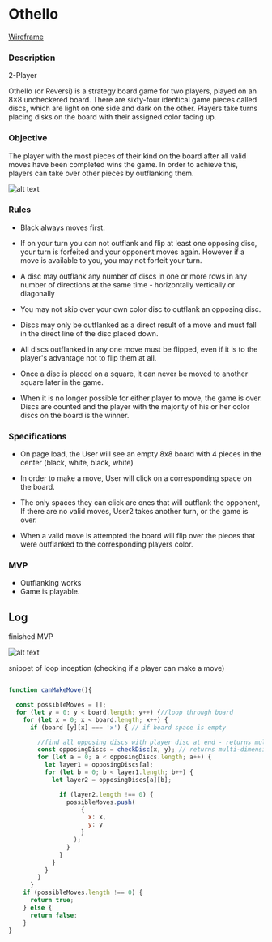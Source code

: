 # Othello

[Wireframe](https://imgur.com/a/wGR3cnV)

### Description

2-Player

Othello (or Reversi) is a strategy board game for two players, played on an 8×8 uncheckered board. There are sixty-four identical game pieces called discs, which are light on one side and dark on the other. Players take turns placing disks on the board with their assigned color facing up.

### Objective

The player with the most pieces of their kind on the board after all valid moves have been completed wins the game. In order to achieve this, players can take over other pieces by outflanking them.

![alt text](https://d2vlcm61l7u1fs.cloudfront.net/media%2Fa10%2Fa1031ab9-ee04-496a-ad60-908501728fc7%2FphpA6e6bg.png "Outflanking")


### Rules

  * Black always moves first.

  * If on your turn you can not outflank and flip at least one opposing disc, your turn is forfeited and your opponent moves again. However if a move is available to you, you may not forfeit your turn.

  * A disc may outflank any number of discs in one or more rows in any number of directions at the same time - horizontally vertically or diagonally

  * You may not skip over your own color disc to outflank an opposing disc.

  * Discs may only be outflanked as a direct result of a move and must fall in the direct line of the disc placed down.

  * All discs outflanked in any one move must be flipped, even if it is to the player's advantage not to flip them at all.

  * Once a disc is placed on a square, it can never be moved to another square later in the game.

  * When it is no longer possible for either player to move, the game is over. Discs are counted and the player with the majority of his or her color discs on the board is the winner.


### Specifications

  * On page load, the User will see an empty 8x8 board with 4 pieces in the center (black, white, black, white)

  * In order to make a move, User will click on a corresponding space on the board.

  * The only spaces they can click are ones that will outflank the opponent, If there are no valid moves, User2 takes another turn, or the game is over.

  * When a valid move is attempted
  the board will flip over the pieces that were outflanked to the corresponding players color.


### MVP

* Outflanking works
* Game is playable.

## Log

finished MVP

![alt text](./images/Othello.png)

snippet of loop inception (checking if a player can make a move)

```javascript

function canMakeMove(){

  const possibleMoves = [];
  for (let y = 0; y < board.length; y++) {//loop through board
    for (let x = 0; x < board.length; x++) {
      if (board [y][x] === 'x') { // if board space is empty

        //find all opposing discs with player disc at end - returns multi
        const opposingDiscs = checkDisc(x, y); // returns multi-dimensional array
        for (let a = 0; a < opposingDiscs.length; a++) {
          let layer1 = opposingDiscs[a];
          for (let b = 0; b < layer1.length; b++) {
            let layer2 = opposingDiscs[a][b];

              if (layer2.length !== 0) {
                possibleMoves.push(
                    {
                      x: x,
                      y: y
                    }
                  );
                }
              }
            }
          }
        }
      }
    if (possibleMoves.length !== 0) {
      return true;
    } else {
      return false;
    }
}

```
